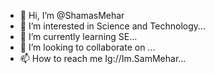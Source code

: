 - 👋 Hi, I’m @ShamasMehar
- 👀 I’m interested in Science and Technology...
- 🌱 I’m currently learning SE...
- 💞️ I’m looking to collaborate on ...
- 📫 How to reach me Ig://Im.SamMehar...

<!---
ShamasMehar/ShamasMehar is a ✨ special ✨ repository because its `README.md` (this file) appears on your GitHub profile.
You can click the Preview link to take a look at your changes.
--->
